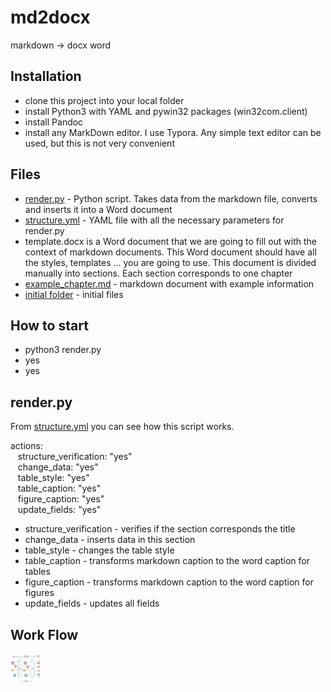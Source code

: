 # md2docx
markdown -> docx word 
<!-- This is commented out. -->

## Installation
- clone this project into your local folder
- install Python3 with YAML and pywin32 packages (win32com.client)
- install Pandoc
- install any MarkDown editor. I use Typora. Any simple text editor can be used, but this is not very convenient

## Files
- <a href="https://github.com/nihole/md2docx/blob/master/render.py">render.py</a> - Python script. Takes data from the markdown file, converts and inserts it into a Word document
- <a href="https://github.com/nihole/md2docx/blob/master/structure.yml">structure.yml</a> - YAML file with all the necessary parameters for render.py
- template.docx is a Word document that we are going to fill out with the context of markdown documents. This Word document should have all the styles, templates ... you are going to use. This document is divided manually into sections. Each section corresponds to one chapter
- <a href="https://github.com/nihole/md2docx/blob/master/example_chapter.md">example_chapter.md</a> - markdown document with example information
- <a href="https://github.com/nihole/md2docx/tree/master/initial">initial folder</a> - initial files

## How to start
- python3 render.py
- yes
- yes

## render.py

From <a href="https://github.com/nihole/md2docx/blob/master/structure.yml">structure.yml</a> you can see how this script works.


actions:  
&nbsp;&nbsp; structure_verification: "yes"  
&nbsp;&nbsp; change_data: "yes"  
&nbsp;&nbsp; table_style: "yes"  
&nbsp;&nbsp; table_caption: "yes"  
&nbsp;&nbsp; figure_caption: "yes"  
&nbsp;&nbsp; update_fields: "yes"  
    
- structure_verification - verifies if the section corresponds the title
- change_data - inserts data in this section
- table_style - changes the table style
- table_caption - transforms markdown caption to the word caption for tables
- figure_caption - transforms markdown caption to the word caption for figures
- update_fields - updates all fields

## Work Flow


<a href="url"><img src="media/md2word_work_flow.png" align="left" height="48" width="48" ></a>
 
